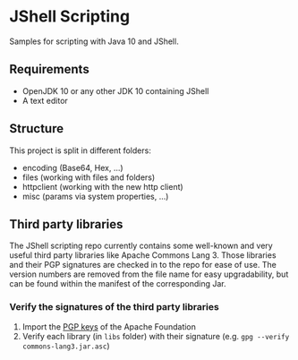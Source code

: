 # JShell Scripting

Samples for scripting with Java 10 and JShell.

## Requirements
- OpenJDK 10 or any other JDK 10 containing JShell
- A text editor

## Structure
This project is split in different folders:

- encoding (Base64, Hex, ...)
- files (working with files and folders)
- httpclient (working with the new http client)
- misc (params via system properties, ...)


## Third party libraries
The JShell scripting repo currently contains some well-known and very useful third party libraries like Apache Commons Lang 3. Those libraries and their PGP signatures are checked in to the repo for ease of use. The version numbers are removed from the file name for easy upgradability, but can be found within the manifest of the corresponding Jar.

### Verify the signatures of the third party libraries
1. Import the [PGP keys](https://www.apache.org/dist/commons/KEYS) of the Apache Foundation 
2. Verify each library (in `libs` folder) with their signature (e.g. `gpg --verify commons-lang3.jar.asc`)